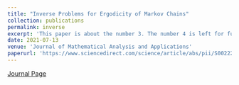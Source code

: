 ```yaml
---
title: "Inverse Problems for Ergodicity of Markov Chains"
collection: publications
permalink: inverse
excerpt: 'This paper is about the number 3. The number 4 is left for future work.'
date: 2021-07-13
venue: 'Journal of Mathematical Analysis and Applications'
paperurl: 'https://www.sciencedirect.com/science/article/abs/pii/S0022247X2100562X'
---
```


[Journal Page](https://www.sciencedirect.com/science/article/abs/pii/S0022247X2100562X)

